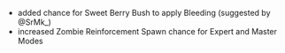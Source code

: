 - added chance for Sweet Berry Bush to apply Bleeding (suggested by @SrMk_)
- increased Zombie Reinforcement Spawn chance for Expert and Master Modes
